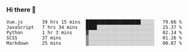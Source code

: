 ### Hi there 👋

<!--
**xin-code/Xin-code** is a ✨ _special_ ✨ repository because its `README.md` (this file) appears on your GitHub profile.

Here are some ideas to get you started:
<!--START_SECTION:waka-->
```text
Vue.js       39 hrs 15 mins  ████████████████████░░░░░   79.66 % 
JavaScript   7 hrs 34 mins   ████░░░░░░░░░░░░░░░░░░░░░   15.37 % 
Python       1 hr 3 mins     ▓░░░░░░░░░░░░░░░░░░░░░░░░   02.14 % 
SCSS         37 mins         ▒░░░░░░░░░░░░░░░░░░░░░░░░   01.26 % 
Markdown     25 mins         ▒░░░░░░░░░░░░░░░░░░░░░░░░   00.87 % 
```
<!--END_SECTION:waka-->
